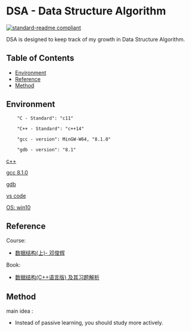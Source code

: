 # DSA - Data Structure Algorithm

[![standard-readme compliant](https://img.shields.io/badge/readme%20style-standard-brightgreen.svg?style=flat-square)](https://github.com/RichardLitt/standard-readme)

DSA is designed to keep track of my growth in Data Structure Algorithm.

## Table of Contents

- [Environment](#Environment)
- [Reference](#Reference)
- [Method](#Method)


## Environment

```
    "C - Standard": "c11"

    "C++ - Standard": "c++14"

    "gcc - version": MinGW-W64, "8.1.0"

    "gdb - version": "8.1"
```

[c++](http://www.cplusplus.com/)

[gcc 8.1.0](https://gcc.gnu.org/gcc-8/)

[gdb](http://www.gnu.org/software/gdb/)

[vs code](https://code.visualstudio.com/)

[OS: win10](https://www.microsoft.com/)


## Reference

Course:
- [数据结构(上)- 邓俊辉](https://next.xuetangx.com/course/THU08091000384/1516243?fromArray=search_result)

Book:
- [数据结构(C++语言版) 及其习题解析](https://dsa.cs.tsinghua.edu.cn/~deng/ds/dsacpp/)

## Method

main idea :  
- Instead of passive learning, you should study more actively.
